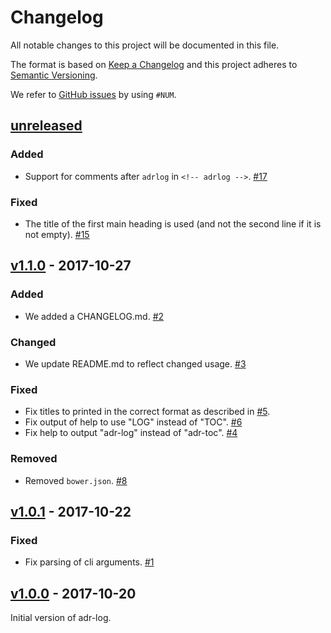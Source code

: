 # Changelog
All notable changes to this project will be documented in this file.

The format is based on [Keep a Changelog](http://keepachangelog.com/en/1.0.0/)
and this project adheres to [Semantic Versioning](http://semver.org/spec/v2.0.0.html).

We refer to [GitHub issues](https://github.com/adr/adr-log/issues) by using `#NUM`.

## [unreleased]

### Added
- Support for comments after `adrlog` in `<!-- adrlog -->`. [#17](https://github.com/adr/adr-log/issues/17)

### Fixed
- The title of the first main heading is used (and not the second line if it is not empty). [#15](https://github.com/adr/adr-log/issues/15)


## [v1.1.0] - 2017-10-27

### Added
- We added a CHANGELOG.md. [#2](https://github.com/adr/adr-log/issues/2)

### Changed
- We update README.md to reflect changed usage. [#3](https://github.com/adr/adr-log/issues/3)

### Fixed 
- Fix titles to printed in the correct format as described in [#5](https://github.com/adr/adr-log/issues/5).
- Fix output of help to use "LOG" instead of "TOC". [#6](https://github.com/adr/adr-log/issues/6)
- Fix help to output "adr-log" instead of "adr-toc". [#4](https://github.com/adr/adr-log/issues/4)

### Removed
- Removed `bower.json`. [#8](https://github.com/adr/adr-log/issues/8)

## [v1.0.1] - 2017-10-22

### Fixed
- Fix parsing of cli arguments. [#1](https://github.com/adr/adr-log/issues/1)

## [v1.0.0] - 2017-10-20

Initial version of adr-log.

[unreleased]: https://github.com/adr/adr-log/compare/adr:v1.1.0...master
[v1.1.0]: https://github.com/adr/adr-log/compare/adr:v1.0.1...v1.1.0
[v1.0.1]: https://github.com/adr/adr-log/compare/adr:v1.0.0...v1.0.1
[v1.0.0]: https://github.com/adr/adr-log/compare/adr:360c142de47234334162691eb76a2509ea014199...v1.0.0
